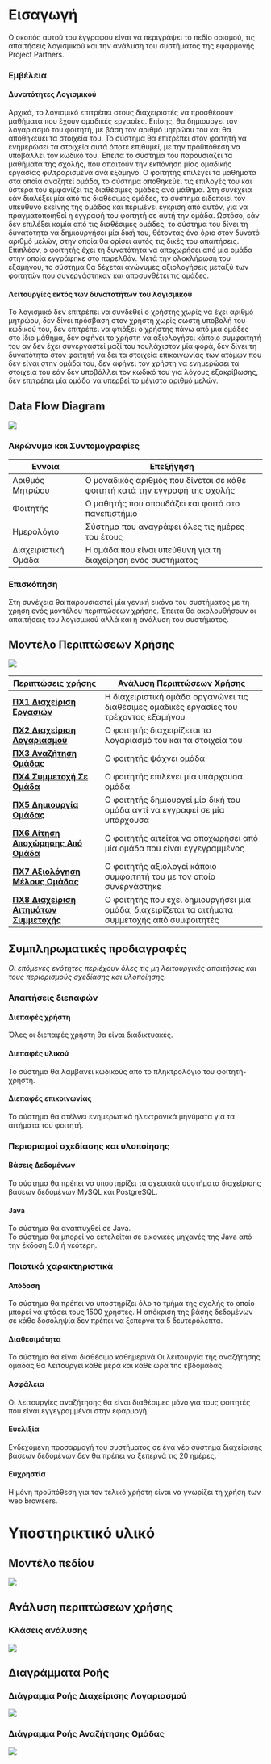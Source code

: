 # Εισαγωγή



Ο σκοπός αυτού του έγγραφου είναι να περιγράψει το πεδίο ορισμού, τις απαιτήσεις λογισμικού και την ανάλυση του συστήματος της εφαρμογής Project Partners.

### Εμβέλεια

#### Δυνατότητες Λογισμικού
Αρχικά, το λογισμικό επιτρέπει στους διαχειριστές να προσθέσουν μαθήματα που έχουν ομαδικές εργασίες. Επίσης, θα δημιουργεί τον λογαριασμό του φοιτητή, με βάση τον αριθμό μητρώου του και θα αποθηκεύει τα στοιχεία του. Το σύστημα θα επιτρέπει στον φοιτητή να ενημερώσει τα στοιχεία αυτά όποτε επιθυμεί, με την προϋπόθεση να υποβάλλει τον κωδικό του. Έπειτα το σύστημα του παρουσιάζει τα μαθήματα της σχολής, που απαιτούν την εκπόνηση μίας ομαδικής εργασίας φιλτραρισμένα ανά εξάμηνο. Ο φοιτητής επιλέγει τα μαθήματα στα οποία αναζητεί ομάδα, το σύστημα αποθηκεύει τις επιλογές του και ύστερα του εμφανίζει τις διαθέσιμες ομάδες ανά μάθημα. Στη συνέχεια εάν διαλέξει μία από τις διαθέσιμες ομάδες, το σύστημα ειδοποιεί τον υπεύθυνο εκείνης της ομάδας και περιμένει έγκριση από αυτόν, για να πραγματοποιηθεί η εγγραφή του φοιτητή σε αυτή την ομάδα. Ωστόσο, εάν δεν επιλέξει καμία από τις διαθέσιμες ομάδες, το σύστημα του δίνει τη δυνατότητα να δημιουργήσει μία δική του, θέτοντας ένα όριο στον δυνατό αριθμό μελών, στην οποία θα ορίσει αυτός τις δικές του απαιτήσεις. Επιπλέον, ο φοιτητής έχει τη δυνατότητα να αποχωρήσει από μία ομάδα στην οποία εγγράφηκε στο παρελθόν. Μετά την ολοκλήρωση του εξαμήνου, το σύστημα θα δέχεται ανώνυμες αξιολογήσεις μεταξύ των φοιτητών που συνεργάστηκαν και αποσυνθέτει τις ομάδες.

#### Λειτουργίες εκτός των δυνατοτήτων του λογισμικού
Το λογισμικό δεν επιτρέπει να συνδεθεί ο χρήστης χωρίς να έχει αριθμό μητρώου, δεν δίνει πρόσβαση στον χρήστη χωρίς σωστή υποβολή του κωδικού του, δεν επιτρέπει να φτιάξει ο χρήστης πάνω από μια ομάδες στο ίδιο μάθημα, δεν αφήνει το χρήστη να αξιολογήσει κάποιο συμφοιτητή του αν δεν έχει συνεργαστεί μαζί του τουλάχιστον μία φορά, δεν δίνει τη δυνατότητα στον φοιτητή να δει τα στοιχεία επικοινωνίας των ατόμων που δεν είναι στην ομάδα του, δεν αφήνει τον χρήστη να ενημερώσει τα στοιχεία του εάν δεν υποβάλλει τον κωδικό του για λόγους εξακρίβωσης, δεν επιτρέπει μία ομάδα να υπερβεί το μέγιστο αριθμό μελών.


## Data Flow Diagram
![](docs/markdown/uml/requirements/drd.png)
### Ακρώνυμα και Συντομογραφίες

|  Έννοια  |   Επεξήγηση     |
|----------------------|----------------------------------|
| Αριθμός Μητρώου                | Ο μοναδικός αριθμός που δίνεται σε κάθε φοιτητή κατά την εγγραφή της σχολής |
| Φοιτητής| Ο μαθητής που σπουδάζει και φοιτά στο πανεπιστήμιο|
| Ημερολόγιο| Σύστημα που αναγράφει όλες τις ημέρες του έτους|
| Διαχειριστική Ομάδα| Η ομάδα που είναι υπεύθυνη για τη διαχείρηση ενός συστήματος|

### Επισκόπηση

Στη συνέχεια θα παρουσιαστεί μία γενική εικόνα του συστήματος με τη χρήση ενός μοντέλου περιπτώσεων χρήσης. Έπειτα θα ακολουθήσουν οι απαιτήσεις του λογισμικού αλλά και η ανάλυση του συστήματος.


## Μοντέλο Περιπτώσεων Χρήσης

![](docs/markdown/uml/requirements/use_case.png)


| Περιπτώσεις χρήσης  |   Ανάλυση Περιπτώσεων Χρήσης     |
|-------------------- |----------------------------------|
|[**ΠΧ1 Διαχείριση Εργασιών**](docs/markdown/project_management.md)| Η διαχειριστική ομάδα οργανώνει τις διαθέσιμες ομαδικές εργασίες του τρέχοντος εξαμήνου|
|[**ΠΧ2 Διαχείριση Λογαριασμού**](docs/markdown/account_management.md)| Ο φοιτητής διαχειρίζεται το λογαριασμό του και τα στοιχεία του|
|[**ΠΧ3 Αναζήτηση Ομάδας**](docs/markdown/research_of_team.md)| Ο φοιτητής ψάχνει ομάδα|
|[**ΠΧ4 Συμμετοχή Σε Ομάδα**](docs/markdown/team_participation.md)| Ο φοιτητής επιλέγει μία υπάρχουσα ομάδα |
|[**ΠΧ5 Δημιουργία Ομάδας**](docs/markdown/team_creation.md)| Ο φοιτητής δημιουργεί μία δική του ομάδα αντί να εγγραφεί σε μία υπάρχουσα|
|[**ΠΧ6 Αίτηση Αποχώρησης Από Ομάδα**](docs/markdown/leave_request.md)| Ο φοιτητής αιτείται να αποχωρήσει από μία ομάδα που είναι εγγεγραμμένος|
|[**ΠΧ7 Αξιολόγηση Μέλους Ομάδας**](docs/markdown/team_member_evaluation.md)| Ο φοιτητής αξιολογεί κάποιο συμφοιτητή του με τον οποίο συνεργάστηκε|
|[**ΠΧ8 Διαχείριση Αιτημάτων Συμμετοχής**](docs/markdown/participation_requests_management.md)|Ο φοιτητής που έχει δημιουργήσει μία ομάδα, διαχειρίζεται τα αιτήματα συμμετοχής από συμφοιτητές|

## Συμπληρωματικές προδιαγραφές

*Οι επόμενες ενότητες περιέχουν όλες τις μη λειτουργικές απαιτήσεις και τους περιορισμούς σχεδίασης και υλοποίησης.*

### Απαιτήσεις διεπαφών

#### Διεπαφές χρήστη

Όλες οι διεπαφές χρήστη θα είναι διαδικτυακές.

#### Διεπαφές υλικού

Το σύστημα θα λαμβάνει κωδικούς από το πληκτρολόγιο του φοιτητή-χρήστη.

#### Διεπαφές επικοινωνίας

Το σύστημα θα στέλνει ενημερωτικά ηλεκτρονικά μηνύματα για τα αιτήματα του φοιτητή.


### Περιορισμοί σχεδίασης και υλοποίησης

#### Βάσεις Δεδομένων

Το σύστημα θα πρέπει να υποστηρίζει τα σχεσιακά συστήματα διαχείρισης βάσεων δεδομένων MySQL και PostgreSQL.
#### Java
Το σύστημα θα αναπτυχθεί σε Java.   
Το σύστημα θα μπορεί να εκτελείται σε εικονικές μηχανές της Java από την έκδοση 5.0 ή νεότερη.

### Ποιοτικά χαρακτηριστικά

#### Απόδοση

Το σύστημα θα πρέπει να υποστηρίζει όλο το τμήμα της σχολής το οποίο μπορεί να φτάσει τους 1500 χρήστες.
Η απόκριση της βάσης δεδομένων σε κάθε δοσοληψία δεν πρέπει να ξεπερνά τα 5 δευτερόλεπτα.

#### Διαθεσιμότητα

Το σύστημα θα είναι διαθέσιμο καθημερινά
Οι λειτουργία της αναζήτησης ομάδας θα λειτουργεί κάθε μέρα και κάθε ώρα της εβδομάδας.

#### Ασφάλεια

Οι λειτουργίες αναζήτησης θα είναι διαθέσιμες μόνο για τους φοιτητές που είναι εγγεγραμμένοι στην εφαρμογή.

#### Ευελιξία

Ενδεχόμενη προσαρμογή του συστήματος σε ένα νέο σύστημα διαχείρισης βάσεων δεδομένων δεν θα πρέπει να ξεπερνά τις 20 ημέρες.

#### Ευχρηστία

Η μόνη προϋπόθεση για τον τελικό χρήστη είναι να γνωρίζει τη χρήση των web browsers.

# Υποστηρικτικό υλικό

## Μοντέλο πεδίου

![](docs/markdown/uml/requirements/field_model.png)

## Ανάλυση περιπτώσεων χρήσης

### Κλάσεις ανάλυσης


![](docs/markdown/uml/requirements/classes.png)

## Διαγράμματα Ροής

### Διάγραμμα Ροής Διαχείρισης Λογαριασμού


![](docs/markdown/uml/requirements/sequence_account_management.png)

### Διάγραμμα Ροής Αναζήτησης Ομάδας 

![](docs/markdown/uml/requirements/sequence_team_search.png)